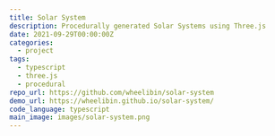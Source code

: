 ```yaml
---
title: Solar System
description: Procedurally generated Solar Systems using Three.js
date: 2021-09-29T00:00:00Z
categories:
  - project
tags:
  - typescript
  - three.js
  - procedural
repo_url: https://github.com/wheelibin/solar-system
demo_url: https://wheelibin.github.io/solar-system/
code_language: typescript
main_image: images/solar-system.png
---
```


